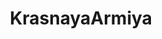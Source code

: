 ---
title: KrasnayaArmiya
crosslinks:
- RedCorner
- TheFarLeftSide
- livven
- place
- PrequelMemes
- PurplePixels
---